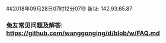 ##2018年09月28日07时12分07秒 新址: 142.93.65.87
### 兔友常见问题及解答: https://github.com/wanggonging/d/blob/w/FAQ.md

